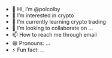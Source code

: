 - 👋 Hi, I’m @polcolby
- 👀 I’m interested in crypto
- 🌱 I’m currently learning crypto trading
- 💞️ I’m looking to collaborate on ...
- 📫 How to reach me through email
- 😄 Pronouns: ...
- ⚡ Fun fact: ...

<!---
polcolby/polcolby is a ✨ special ✨ repository because its `README.md` (this file) appears on your GitHub profile.
You can click the Preview link to take a look at your changes.
--->
